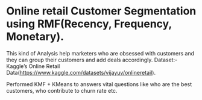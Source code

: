 # Online retail Customer Segmentation using RMF(Recency, Frequency, Monetary).

This kind of Analysis help marketers who are obsessed with customers and they can group their customers and add deals accordingly.
Dataset:- Kaggle’s Online Retail Data(https://www.kaggle.com/datasets/vijayuv/onlineretail). 

Performed KMF + KMeans to answers vital questions like who are the best customers, who contribute to churn rate etc.
